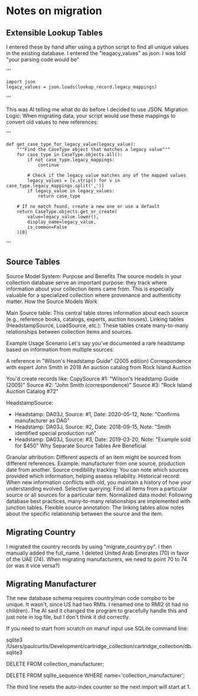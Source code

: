 # Notes on migration

## Extensible Lookup Tables

I entered these by hand after using a python script to find all unique values in the existing database.
I entered the "leagacy_values" as json.  I was told "your parsing code would be"

'''

    import json
    legacy_values = json.loads(lookup_record.legacy_mappings)
'''

This was AI telling me what do do before I decided to use JSON.  Migration Logic: When migrating data, your script would use these mappings to convert old values to new references:

'''

    def get_case_type_for_legacy_value(legacy_value):
        """Find the CaseType object that matches a legacy value"""
        for case_type in CaseType.objects.all():
            if not case_type.legacy_mappings:
                continue
                
            # Check if the legacy value matches any of the mapped values
            legacy_values = [v.strip() for v in case_type.legacy_mappings.split(',')]
            if legacy_value in legacy_values:
                return case_type
                
        # If no match found, create a new one or use a default
        return CaseType.objects.get_or_create(
            value=legacy_value.lower(),
            display_name=legacy_value,
            is_common=False
        )[0]

'''


## Source Tables

Source Model System: Purpose and Benefits
The source models in your collection database serve an important purpose: they track where information about your collection items came from. This is especially valuable for a specialized collection where provenance and authenticity matter.
How the Source Models Work

Main Source table: This central table stores information about each source (e.g., reference books, catalogs, experts, auction houses).
Linking tables (HeadstampSource, LoadSource, etc.): These tables create many-to-many relationships between collection items and sources.

Example Usage Scenario
Let's say you've documented a rare headstamp based on information from multiple sources:

A reference in "Wilson's Headstamp Guide" (2005 edition)
Correspondence with expert John Smith in 2018
An auction catalog from Rock Island Auction

You'd create records like:
CopySource #1: "Wilson's Headstamp Guide (2005)"
Source #2: "John Smith (correspondence)"
Source #3: "Rock Island Auction Catalog #72"

HeadstampSource: 
- Headstamp: DA03J, Source: #1, Date: 2020-05-12, Note: "Confirms manufacturer as DAG"
- Headstamp: DA03J, Source: #2, Date: 2018-09-15, Note: "Smith identified special production run"
- Headstamp: DA03J, Source: #3, Date: 2019-03-20, Note: "Example sold for $450"
Why Separate Source Tables Are Beneficial

Granular attribution: Different aspects of an item might be sourced from different references. Example: manufacturer from one source, production date from another.
Source credibility tracking: You can note which sources provided which information, helping assess reliability.
Historical record: When new information conflicts with old, you maintain a history of how your understanding evolved.
Selective querying: Find all items from a particular source or all sources for a particular item.
Normalized data model: Following database best practices, many-to-many relationships are implemented with junction tables.
Flexible source annotation: The linking tables allow notes about the specific relationship between the source and the item.

## Migrating Country

I migrated the country records by using "migrate_country.py".  I then manually added the full_name.  I deleted United Arab Emerates (70) in favor of the UAE (74).  When migrating manufacturers, we need to point 70 to 74 (or was it vice versa?)

## Migrating Manufacturer

The new database schema requires country/man code compbo to be unique.  It wasn't, since US had two RMIs.  I renamed one to RMI2 (it had no children).  The AI said it changed the program to gracefully handle this and just note in log file, but I don't think it did correctly.

If you need to start from scratch on manuf input use SQLite command line:

sqlite3 /Users/paulcurtis/Development/cartridge_collection/cartridge_collection/db.sqlite3

DELETE FROM collection_manufacturer;

DELETE FROM sqlite_sequence WHERE name='collection_manufacturer';

The third line resets the auto-index counter so the next import will start at 1.


